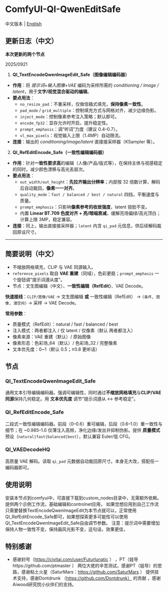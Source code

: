 # ComfyUI-QI-QwenEditSafe

中文版本 | [English](README.md)

## 更新日志（中文）
**本次更新的两个节点**

2025/0921

1) **QI_TextEncodeQwenImageEdit_Safe（图像编辑编码器）**  
- **作用**：将 *提示词+输入图像+VAE* 编码为采样所需的 *conditioning / image / latent*，用于**文字/视觉混合驱动的编辑**。  
- **要点用法**：  
  - `no_resize_pad`：不重采样，仅做信箱式填充，**保持像素一致性**。  
  - `pad_mode` / `grid_multiple`：控制填充方式与网格对齐，减少边缘伪影。  
  - `inject_mode`：控制像素参考注入策略；默认即可。  
  - `encode_fp32`：显存允许时开启，提升稳定性。  
  - `prompt_emphasis`：调“听词”力度（建议 0.4–0.7）。  
  - `vl_max_pixels`：视觉输入上限（1.4MP）自动限流。  
- **连接**：输出的 *conditioning/image/latent* 直接接采样器（KSampler 等）。

2) **QI_RefEditEncode_Safe（一致性编辑编码器）**  
- **作用**：针对**一致性要求高**的编辑（人像/产品/版式等），在保持主体与视感稳定的同时，减少颜色漂移与高光丢层次。  
- **要点用法**：  
  - `out_width/out_height`：**先拉齐输出分辨率**；内部按 32 倍数计算，解码后自动裁回，**像素一一对齐**。  
  - `quality_mode`：`fast / balanced / best / natural` 四挡，平衡速度与质量。  
  - `prompt_emphasis`：只影响**像素参考的收敛强度**，latent 锁脸不变。  
  - 内置 **Linear BT.709 色度对齐 + 亮/暗端衰减**，缓解亮场偏绿/高光顶白；计算上限 3MP，稳定兼容。  
- **连接**：同上，输出直接接采样器；`latent` 内含 `qi_pad` 元信息，供后续解码裁回原设尺寸。

---

## 简要说明（中文）
- 不缩放网格填充，CLIP 与 VAE 同源输入。
- `reference_pixels` 取自 **VAE 重建**（同域），色彩更稳；`prompt_emphasis` 一个旋钮调"提示词遵从度"。
- 节点：文生图编辑（中文）、**一致性编辑（RefEdit）**、VAE Decode。

**快速接线**：`CLIP/图像/VAE` → 文生图编辑 **或** 一致性编辑（RefEdit） → `(条件, 图像, 潜空间)` → 采样 → VAE Decode。

**常用参数**：
- 质量模式（RefEdit）：natural / fast / balanced / best
- 注入模式：两者都注入 / 仅 latent / 仅像素（默认 两者都注入）
- 像素来源：VAE 重建（默认）/ 原始图像
- 像素形态：色彩场_64（默认）/ 色彩场_32 / 完整像素
- 文本优先度：0~1（默认 0.5；≥0.8 更听话）

## 节点

### QI_TextEncodeQwenImageEdit_Safe
通用文本引导编辑编码器。强调可编辑性，同时通过**不缩放网格填充**与**CLIP/VAE 同源**保持几何稳定。用 **文本优先度** 调节“提示词遵从 ↔ 参考稳定”。

### QI_RefEditEncode_Safe
二段式一致性编辑编码器。前段（0–0.6）重可编辑，后段（0.6–1.0）重一致性与细节；在 ~0.985–1.0 仅薄注入高频，净化边缘/发丝并抑制伪影。提供 **质量模式** 预设（`natural|fast|balanced|best`），默认兼容 Euler/低 CFG。

### QI_VAEDecodeHQ
高质量 VAE 解码。读取 `qi_pad` 元数据自动裁回原尺寸。本身无大改，搭配任一编码器即可。

## 使用说明
安装本节点到comfyui中，可直接下载到custom_nodes目录中，无需额外依赖。
提供两个示例工作流，基础编辑和controlnet应用，
如果您想应用到自己工作流只需要替换TextEncodeQwenImageEdit为本节点就可以，正常使用QI_RefEditEncode_Safe即可，如果想探索更多可能性可以使用QI_TextEncodeQwenImageEdit_Safe自由调节参数。
注意：提示词中需要增加保持人物一致性不变，保持画风光影不变，这句话，效果更佳，

## 特别感谢
- 感谢封号（https://civitai.com/user/Futurlunatic ） ，PT（娃导https://github.com/ptmaster ） 两位大佬的辛苦测试，感谢PT（娃导）的思路，感谢粘土火星（SaturMars：https://github.com/SaturMars ）  提供技术支持，感谢Dontdrunk （https://github.com/Dontdrunk） 的贡献  ，感谢Aiwood研究院小伙伴们的支持。
